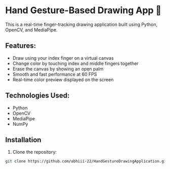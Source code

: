 # Hand Gesture-Based Drawing App 🤚

This is a real-time finger-tracking drawing application built using Python, OpenCV, and MediaPipe.

## Features:
- Draw using your index finger on a virtual canvas
- Change color by touching index and middle fingers together
- Erase the canvas by showing an open palm
- Smooth and fast performance at 60 FPS
- Real-time color preview displayed on the screen

## Technologies Used:
- Python
- OpenCV
- MediaPipe
- NumPy

## Installation
1. Clone the repository:
```bash
git clone https://github.com/abhiii-22/HandGestureDrawingApplication.git
